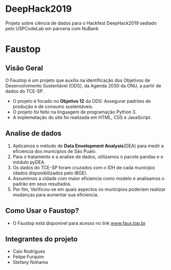 # DeepHack2019
Projeto sobre ciência de dados para o Hackfest DeepHack2019 sediado pelo USPCodeLab em parceria com NuBank

# Faustop

## Visão Geral
O Faustop é um projeto que auxilia na identificação dos Objetivos de Desenvolvimento Sustentável (ODS), da Agenda 2030 da ONU, a partir de dados do TCE-SP.

 * O projeto é focado no **Objetivo 12** da ODS: Assegurar padrões de produção e de consumo sustentáveis.
 * O projeto foi feito na linguagem de programação Python 3.
 * A implemetação do site foi realizada em HTML, CSS e JavaScript.


## Analise de dados
   1. Aplicamos o método de **Data Envelopment Analysis**(DEA) para medir a eficiencia dos municipios de São Pualo.
   2. Para o tratamento e a analise de dados, utilizamos o pacote pandas e o módulo pyDEA.
   3. Os dados do TCE-SP foram cruzados com o IDH de cada município (dados disponibilizados pelo IBGE).
   4. Assumimos a cidade com maior eficiencia como modelo e analisamos o padrão em seus resultados.
   5. Por fim, Verificou-se em quais aspectos os municipios poderiam realizar mudanças para aumentar sua eficiencia.


## Como Usar o Faustop?
 * O Faustop está disponível para acesso no link www.faus.top.br
 

## Integrantes do projeto
   * Caio Rodrigues
   * Felipe Furquim
   * Stefany Nohama
